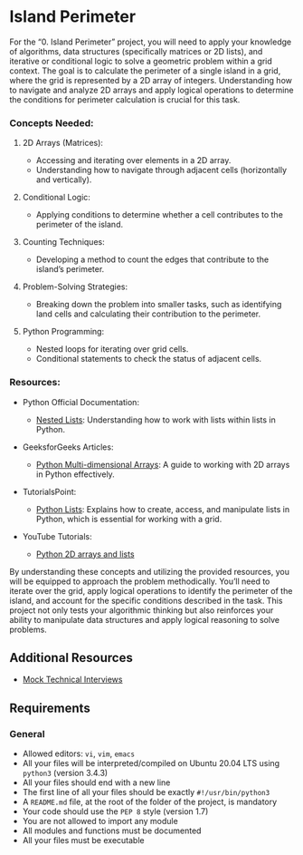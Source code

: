 # Island Perimeter

For the “0. Island Perimeter” project, you will need to apply your knowledge of algorithms, data structures (specifically matrices or 2D lists), and iterative or conditional logic to solve a geometric problem within a grid context. The goal is to calculate the perimeter of a single island in a grid, where the grid is represented by a 2D array of integers. Understanding how to navigate and analyze 2D arrays and apply logical operations to determine the conditions for perimeter calculation is crucial for this task.

### Concepts Needed:
1. 2D Arrays (Matrices):
	- Accessing and iterating over elements in a 2D array.
	- Understanding how to navigate through adjacent cells (horizontally and vertically).

2. Conditional Logic:
	- Applying conditions to determine whether a cell contributes to the perimeter of the island.

3. Counting Techniques:
	- Developing a method to count the edges that contribute to the island’s perimeter.

4. Problem-Solving Strategies:
	- Breaking down the problem into smaller tasks, such as identifying land cells and calculating their contribution to the perimeter.

5. Python Programming:
	- Nested loops for iterating over grid cells.
	- Conditional statements to check the status of adjacent cells.

### Resources:
- Python Official Documentation:
	- [Nested Lists](https://docs.python.org/3/tutorial/datastructures.html#nested-list-comprehensions): Understanding how to work with lists within lists in Python.

- GeeksforGeeks Articles:
	- [Python Multi-dimensional Arrays](https://www.geeksforgeeks.org/python-using-2d-arrays-lists-the-right-way/): A guide to working with 2D arrays in Python effectively.

- TutorialsPoint:
	- [Python Lists](https://www.tutorialspoint.com/python/python_lists.htm): Explains how to create, access, and manipulate lists in Python, which is essential for working with a grid.

- YouTube Tutorials:
	- [Python 2D arrays and lists](https://www.youtube.com/watch?v=aNzepGawwCI)

By understanding these concepts and utilizing the provided resources, you will be equipped to approach the problem methodically. You’ll need to iterate over the grid, apply logical operations to identify the perimeter of the island, and account for the specific conditions described in the task. This project not only tests your algorithmic thinking but also reinforces your ability to manipulate data structures and apply logical reasoning to solve problems.

## Additional Resources
- [Mock Technical Interviews](https://www.youtube.com/watch?v=fFgEM6CMQc4)

## Requirements
### General
- Allowed editors: `vi`, `vim`, `emacs`
- All your files will be interpreted/compiled on Ubuntu 20.04 LTS using `python3` (version 3.4.3)
- All your files should end with a new line
- The first line of all your files should be exactly `#!/usr/bin/python3`
- A `README.md` file, at the root of the folder of the project, is mandatory
- Your code should use the `PEP 8` style (version 1.7)
- You are not allowed to import any module
- All modules and functions must be documented
- All your files must be executable
